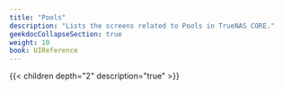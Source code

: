 ```yaml
---
title: "Pools"
description: "Lists the screens related to Pools in TrueNAS CORE."
geekdocCollapseSection: true
weight: 10
book: UIReference
---
```


{{< children depth="2" description="true" >}}
